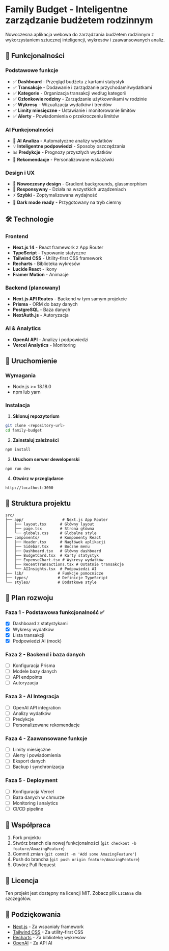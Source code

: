 # Family Budget - Inteligentne zarządzanie budżetem rodzinnym

Nowoczesna aplikacja webowa do zarządzania budżetem rodzinnym z wykorzystaniem sztucznej inteligencji, wykresów i zaawansowanych analiz.

## 🚀 Funkcjonalności

### Podstawowe funkcje
- ✅ **Dashboard** - Przegląd budżetu z kartami statystyk
- ✅ **Transakcje** - Dodawanie i zarządzanie przychodami/wydatkami
- ✅ **Kategorie** - Organizacja transakcji według kategorii
- ✅ **Członkowie rodziny** - Zarządzanie użytkownikami w rodzinie
- ✅ **Wykresy** - Wizualizacja wydatków i trendów
- ✅ **Limity miesięczne** - Ustawianie i monitorowanie limitów
- ✅ **Alerty** - Powiadomienia o przekroczeniu limitów

### AI Funkcjonalności
- 🤖 **AI Analiza** - Automatyczne analizy wydatków
- 💡 **Inteligentne podpowiedzi** - Sposoby oszczędzania
- 📊 **Predykcje** - Prognozy przyszłych wydatków
- 🎯 **Rekomendacje** - Personalizowane wskazówki

### Design i UX
- 🎨 **Nowoczesny design** - Gradient backgrounds, glassmorphism
- 📱 **Responsywny** - Działa na wszystkich urządzeniach
- ⚡ **Szybki** - Zoptymalizowana wydajność
- 🌙 **Dark mode ready** - Przygotowany na tryb ciemny

## 🛠️ Technologie

### Frontend
- **Next.js 14** - React framework z App Router
- **TypeScript** - Typowanie statyczne
- **Tailwind CSS** - Utility-first CSS framework
- **Recharts** - Biblioteka wykresów
- **Lucide React** - Ikony
- **Framer Motion** - Animacje

### Backend (planowany)
- **Next.js API Routes** - Backend w tym samym projekcie
- **Prisma** - ORM do bazy danych
- **PostgreSQL** - Baza danych
- **NextAuth.js** - Autoryzacja

### AI & Analytics
- **OpenAI API** - Analizy i podpowiedzi
- **Vercel Analytics** - Monitoring

## 🚀 Uruchomienie

### Wymagania
- Node.js >= 18.18.0
- npm lub yarn

### Instalacja

1. **Sklonuj repozytorium**
```bash
git clone <repository-url>
cd family-budget
```

2. **Zainstaluj zależności**
```bash
npm install
```

3. **Uruchom serwer deweloperski**
```bash
npm run dev
```

4. **Otwórz w przeglądarce**
```
http://localhost:3000
```

## 📁 Struktura projektu

```
src/
├── app/                 # Next.js App Router
│   ├── layout.tsx      # Główny layout
│   ├── page.tsx        # Strona główna
│   └── globals.css     # Globalne style
├── components/         # Komponenty React
│   ├── Header.tsx      # Nagłówek aplikacji
│   ├── Sidebar.tsx     # Boczne menu
│   ├── Dashboard.tsx   # Główny dashboard
│   ├── BudgetCard.tsx  # Karty statystyk
│   ├── ExpenseChart.tsx # Wykresy wydatków
│   ├── RecentTransactions.tsx # Ostatnie transakcje
│   └── AIInsights.tsx  # Podpowiedzi AI
├── lib/               # Funkcje pomocnicze
├── types/             # Definicje TypeScript
└── styles/            # Dodatkowe style
```

## 🎯 Plan rozwoju

### Faza 1 - Podstawowa funkcjonalność ✅
- [x] Dashboard z statystykami
- [x] Wykresy wydatków
- [x] Lista transakcji
- [x] Podpowiedzi AI (mock)

### Faza 2 - Backend i baza danych
- [ ] Konfiguracja Prisma
- [ ] Modele bazy danych
- [ ] API endpoints
- [ ] Autoryzacja

### Faza 3 - AI Integracja
- [ ] OpenAI API integration
- [ ] Analizy wydatków
- [ ] Predykcje
- [ ] Personalizowane rekomendacje

### Faza 4 - Zaawansowane funkcje
- [ ] Limity miesięczne
- [ ] Alerty i powiadomienia
- [ ] Eksport danych
- [ ] Backup i synchronizacja

### Faza 5 - Deployment
- [ ] Konfiguracja Vercel
- [ ] Baza danych w chmurze
- [ ] Monitoring i analytics
- [ ] CI/CD pipeline

## 🤝 Współpraca

1. Fork projektu
2. Stwórz branch dla nowej funkcjonalności (`git checkout -b feature/AmazingFeature`)
3. Commit zmian (`git commit -m 'Add some AmazingFeature'`)
4. Push do brancha (`git push origin feature/AmazingFeature`)
5. Otwórz Pull Request

## 📄 Licencja

Ten projekt jest dostępny na licencji MIT. Zobacz plik `LICENSE` dla szczegółów.

## 🙏 Podziękowania

- [Next.js](https://nextjs.org/) - Za wspaniały framework
- [Tailwind CSS](https://tailwindcss.com/) - Za utility-first CSS
- [Recharts](https://recharts.org/) - Za bibliotekę wykresów
- [OpenAI](https://openai.com/) - Za API AI

